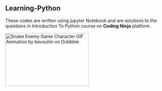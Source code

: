 ## Learning-Python
These codes are written using  jupyter Notebook and are solutions to the questions in Introduction To Python course on **Coding Ninja** platform.

 <img src="https://cdn.dribbble.com/users/375867/screenshots/3136248/snake_enemy_game_character.gif" jsaction="load:XAeZkd;" jsname="HiaYvf" class="n3VNCb KAlRDb" alt="Snake Enemy Game Character GIF Animation by bevouliin on Dribbble" data-noaft="1" style="width: 263px; height: 167.25px; margin: 0px;">

